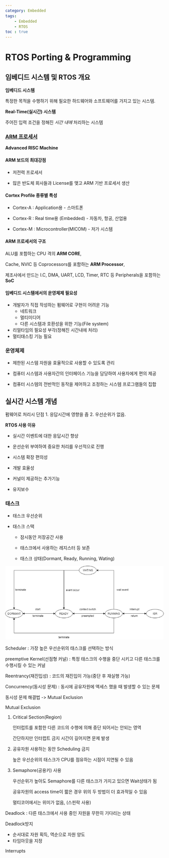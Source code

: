 ```yaml
---
category: Embedded
tags:
    - Embedded
    - RTOS
toc : true
---
```

# RTOS Porting & Programming



## 임베디드 시스템 및 RTOS 개요

**임베디드 시스템**

특정한 목적을 수행하기 위해 필요한 하드웨어와 소프트웨어를 가지고 있는 시스템.

**Real-Time(실시간) 시스템**

주어진 입력 조건을 정해진 *시간 내에* 처리하는 시스템



### [ARM 프로세서](https://ko.wikipedia.org/wiki/ARM_%EC%95%84%ED%82%A4%ED%85%8D%EC%B2%98)

**Advanced RISC Machine**

#### ARM 보드의 최대강점

- 저전력 프로세서

- 많은 반도체 회사들과 License를 맺고 ARM 기반 프로세서 생산



#### Cortex Profile 종류별 특성

- Cortex-A : Application용 - 스마트폰

- Cortex-R : Real time용 (Embedded) - 자동차, 항공, 산업용

- Cortex-M : Microcontroller(MICOM) - 저가 시스템



#### ARM 프로세서의 구조

ALU를 포함하는 CPU 격의 **ARM CORE**,

Cache, NVIC 등 Coprocessors를 포함하는 **ARM Processor**,

제조사에서 만드는 I.C, DMA, UART, LCD, Timer, RTC 등 Peripherals을 포함하는 **SoC**



#### 임베디드 시스템에서의 운영체제 필요성

- 개발자가 직접 작성하는 펌웨어로 구현이 어려운 기능
  - 네트워크
  - 멀티미디어
  - 다른 시스템과 호환성을 위한 기능(File system)
- 리얼타임의 필요성 부각(정해진 시간내에 처리)
- 멀티태스킹 기능 필요





### 운영체제

- 제한된 시스템 자원을 효율적으로 사용할 수 있도록 관리

- 컴퓨터 시스템과 사용자간의 인터페이스 기능을 담당하여 사용자에게 편의 제공

- 컴퓨터 시스템의 전반적인 동작을 제어하고 조정하는 시스템 프로그램들의 집합



## 실시간 시스템 개념

펌웨어로 처리시 단점 1. 응답시간에 영향을 줌 2. 우선순위가 없음.

**RTOS 사용 이유**

- 실시간 이벤트에 대한 응답시간 향상

- 운선순위 부여하여 중요한 처리를 우선적으로 진행
- 시스템 확장 편의성
- 개발 효율성
- 커널이 제공하는 추가기능
- 유지보수



### 태스크

- 태스크 우선순위

- 태스크 스택

  - 잠시동안 저장공간 사용

  - 태스크에서 사용하는 레지스터 등 보존

  - 태스크 상태(Dormant, Ready, Running, Wating)

![task_diagram](\assets\img\Embedded\task_diagram.jpg)





Scheduler : 가장 높은 우선순위의 태스크를 선택하는 방식



preemptive Kernel(선점형 커널) : 특정 태스크의 수행을 중단 시키고 다른 태스크를 수행시킬 수 있는 커널

Reentrancy(재진입성) : 코드의 재진입이 가능(중단 후 재실행 가능)







Concurrency(동시성 문제) : 동시에 공유자원에 액세스 했을 때 발생할 수 있는 문제



동시성 문제 해결법 -> Mutual Exclusion

Mutual Exclusion

1. Critical Section(Region)

   인터럽트를 포함한 다른 코드의 수행에 의해 중단 되어서는 안되는 영역

   간단하지만 인터럽트 금지 시간이 길어지면 문제 발생

2. 공유자원 사용하는 동안 Scheduling 금지

   높은 우선순위의 태스크가 CPU를 점유하는 시점이 지연될 수 있음

3. Semaphore(공용키) 사용

   우선순위가 높아도 Semaphore를 다른 태스크가 가지고 있으면 Wait상태가 됨

   공유자원의 access time이 짧은 경우 위의 두 방법이 더 효과적일 수 있음

   멀티코어에서는 위미가 없음, (스핀락 사용)





Deadlock : 다른 태스크에서 사용 중인 자원을 무한히 기다리는 상태

Deadlock방지

- 순서대로 자원 획득, 역순으로 자원 양도
- 타임아웃을 지정



Interrupts

